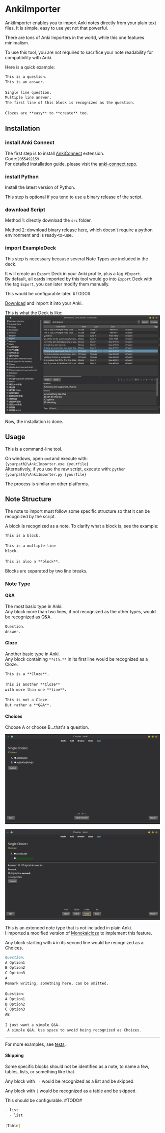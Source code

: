 # AnkiImporter

AnkiImporter enables you to import Anki notes directly from your plain text files. It is simple, easy to use yet not that powerful. 

There are tons of Anki Importers in the world, while this one features minimalism.

To use this tool, you are not required to sacrifice your note readability for compatibility with Anki.

Here is a quick example:

```markdown
This is a question.
This is an answer.

Single line question.
Multiple line answer.
The first line of this block is recognized as the question.

Clozes are **easy** to **create** too.
```

## Installation

### install Anki Connect

The first step is to install [AnkiConnect](https://github.com/FooSoft/anki-connect) extension.   
Code:`2055492159`  
For detailed installation guide, please visit the [anki-connect repo](https://github.com/FooSoft/anki-connect).

### install Python

Install the latest version of Python.  

This step is optional if you tend to use a binary release of the script.

### download Script

Method 1: directly download the `src` folder.

Method 2: download binary release [here](https://github.com/Clouder0/AnkiImporter/releases), which doesn't require a python environment and is ready-to-use.

### import ExampleDeck

This step is necessary because several Note Types are included in the deck.

It will create an `Export` Deck in your Anki profile, plus a tag `#Export`.   
By default, all cards imported by this tool would go into `Export` Deck with the tag `Export`, you can later modify them manually.  

This would be configurable later. #TODO#

[Download](https://github.com/Clouder0/AnkiImporter/blob/main/tests/ExampleDeck.apkg) and import it into your Anki.

This is what the Deck is like:  
![screenshot-1](doc/images/screenshot-1)

Now, the installation is done.

## Usage

This is a command-line tool.

On windows, open `cmd` and execute with:  
`{yourpath}\AnkiImporter.exe {yourfile}`  
Alternatively, if you use the raw script, execute with:
`python {yourpath}\AnkiImporter.py {yourfile}`  

The process is similar on other platforms.

## Note Structure

The note to import must follow some specific structure so that it can be recognized by the script.

A block is recognized as a note. To clarify what a block is, see the example:

```markdown
This is a block.

This is a multiple-line  
block.

This is also a **block**.
```

Blocks are separated by two line breaks.

### Note Type

#### Q&A

The most basic type in Anki.  
Any block more than two lines, if not recognized as the other types, would be recognized as Q&A.

```markdown
Question.
Answer.
```

#### Cloze

Another basic type in Anki.  
Any block containing `**sth.**` in its first line would be recognized as a Cloze.

```markdown
This is a **Cloze**.

This is another **Cloze**  
with more than one **line**.

This is not a Cloze.
But rather a **Q&A**.
```

#### Choices

Choose A or choose B...that's a question.  

![screenshot-2](doc/images/screenshot-2)

![screenshot-3](doc/images/screenshot-3)

This is an extended note type that is not included in plain Anki.  
I imported a modified version of [Monokaicloze](https://github.com/ecator/anki-theme-monokaicloze-radios) to implement this feature.

Any block starting with `A` in its second line would be recognized as a Choices.

```markdown
Question:
A Option1
B Option2
C Option3
A
Remark writing, something here, can be omitted.

Question:
A Option1
B Option2
C Option3
AB

I just want a simple Q&A.
 A simple Q&A. Use space to avoid being recognized as Choices.
```

---

For more examples, see [tests](https://github.com/Clouder0/AnkiImporter/tree/main/tests).

#### Skipping

Some specific blocks should not be identified as a note, to name a few, tables, lists, or something like that.

Any block with `  - ` would be recognized as a list and be skipped.

Any block with `|` would be recognized as a table and be skipped.

This should be configurable. #TODO#

```markdown
- list
  - list

|Table|
```